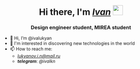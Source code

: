 <h1 align="center">Hi there, I'm <a href="https://github.com/ivalukyan" target="_blank"><i>Ivan</i></a> 
<img src="https://github.com/blackcater/blackcater/raw/main/images/Hi.gif" height="32"/></h1>
<h3 align="center">Design engineer student, MIREA student</h3>

- 👋 Hi, I’m @ivalukyan
- 👀 I'm interested in discovering new technologies in the world
- 📫 How to reach me:
  -  <i>lukyanov.i.n@mail.ru</i>
  -  <i><b>telegram</b></i>: <i>@ivalkn</i> 

<!---
ivalukyan/ivalukyan is a ✨ special ✨ repository because its `README.md` (this file) appears on your GitHub profile.
You can click the Preview link to take a look at your changes.
--->
